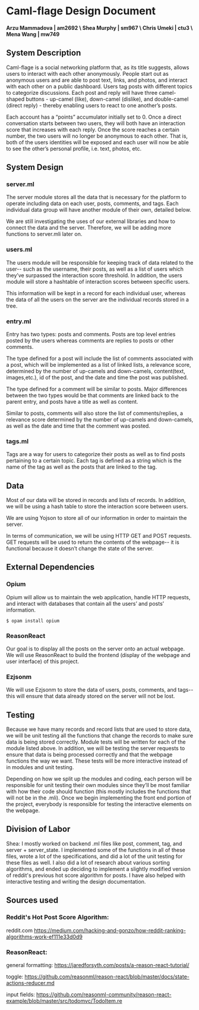 # Caml-flage Design Document
#### Arzu Mammadova | am2692 \\ Shea Murphy | sm967 \\ Chris Umeki | ctu3 \\ Mena Wang | mw749


## System Description
Caml-flage is a social networking platform that, as its title suggests, allows users to interact with each other anonymously. People start out as anonymous users and are able to post text, links, and photos, and interact with each other on a public dashboard. Users tag posts with different topics to categorize discussions. Each post and reply will have three camel-shaped buttons - up-camel (like), down-camel (dislike), and double-camel (direct reply) - thereby enabling users to react to one another’s posts. 

Each account has a “points” accumulator initially set to 0. Once a direct conversation starts between two users, they will both have an interaction score that increases with each reply. Once the score reaches a certain number, the two users will no longer be anonymous to each other. That is, both of the users identities will be exposed and each user will now be able to see the other’s personal profile, i.e. text, photos, etc. 

## System Design

### server.ml
The server module stores all the data that is necessary for the platform to operate including data on each user, posts, comments, and tags. Each individual data group will have another module of their own, detailed below. 

We are still investigating the uses of our external libraries and how to connect the data and the server. Therefore, we will be adding more functions to server.mli later on. 

### users.ml
The users module will be responsible for keeping track of data related to the user-- such as the username, their posts, as well as a list of users which they’ve surpassed the interaction score threshold. In addition, the users module will store a hashtable of interaction scores between specific users. 

This information will be kept in a record for each individual user, whereas the data of all the users on the server are the individual records stored in a tree. 

### entry.ml
Entry has two types: posts and comments. Posts are top level entries posted by the users whereas comments are replies to posts or other comments. 

The type defined for a post will include the list of comments associated with a post, which will be implemented as a list of linked lists, a relevance score, determined by the number of up-camels and down-camels, content(text, images,etc.), id of the post, and the date and time the post was published.

The type defined for a comment will be similar to posts. Major differences between the two types would be that comments are linked back to the parent entry, and posts have a title as well as content.

Similar to posts, comments will also store the list of comments/replies, a relevance score determined by the number of up-camels and down-camels, as well as the date and time that the comment was posted. 

### tags.ml
Tags are a way for users to categorize their posts as well as to find posts pertaining to a certain topic. Each tag is defined as a string which is the name of the tag as well as the posts that are linked to the tag. 

## Data

Most of our data will be stored in records and lists of records. In addition, we will be using a hash table to store the interaction score between users. 

We are using Yojson to store all of our information in order to maintain the server. 

In terms of communication, we will be using HTTP GET and POST requests. GET requests will be used to return the contents of the webpage-- it is functional because it doesn’t change the state of the server.

## External Dependencies

### Opium
Opium will allow us to maintain the web application, handle HTTP requests, and interact with databases that contain all the users’ and posts’ information. 

```
$ opam install opium
```

### ReasonReact
Our goal is to display all the posts on the server onto an actual webpage. We will use ReasonReact to build the frontend (display of the webpage and user interface) of this project.

### Ezjsonm
We will use Ezjsonm to store the data of users, posts, comments, and tags-- this will ensure that data already stored on the server will not be lost. 

## Testing

Because we have many records and record lists that are used to store data, we will be unit testing all the functions that change the records to make sure data is being stored correctly. Module tests will be written for each of the module listed above. In addition, we will be testing the server requests to ensure that data is being processed correctly and that the webpage functions the way we want. These tests will be more interactive instead of in modules and unit testing. 

Depending on how we split up the modules and coding, each person will be responsible for unit testing their own modules since they’ll be most familiar with how their code should function (this mostly includes the functions that will not be in the .mli). Once we begin implementing the front end portion of the project, everybody is responsible for testing the interactive elements on the webpage. 

## Division of Labor

Shea: I mostly worked on backend .ml files like post, comment, tag, and server + server_state. I implemented some of the functions in all of these files, wrote a lot of the specifications, and did a lot of the unit testing for these files as well. I also did a lot of research about various sorting algorithms, and ended up deciding to implement a slightly modified version of reddit's previous hot score algorithm for posts. I have also helped with interactive testing and writing the design documentation. 


## Sources used

### Reddit's Hot Post Score Algorithm:
reddit.com
https://medium.com/hacking-and-gonzo/how-reddit-ranking-algorithms-work-ef111e33d0d9

### ReasonReact:
general formatting:
https://jaredforsyth.com/posts/a-reason-react-tutorial/

toggle:
https://github.com/reasonml/reason-react/blob/master/docs/state-actions-reducer.md

input fields: 
https://github.com/reasonml-community/reason-react-example/blob/master/src/todomvc/TodoItem.re



